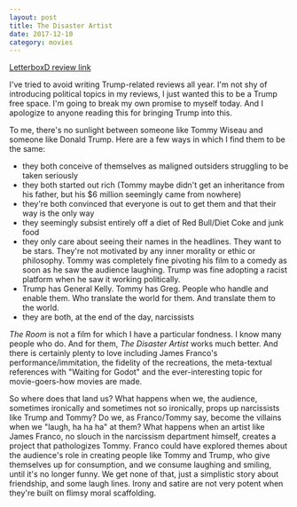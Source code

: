 ```yaml
---
layout: post
title: The Disaster Artist
date: 2017-12-10
category: movies
---
```

 
[LetterboxD review link](https://letterboxd.com/samarthbhaskar/film/the-disaster-artist/)

I've tried to avoid writing Trump-related reviews all year. I'm not shy of introducing political topics in my reviews, I just wanted this to be a Trump free space. I'm going to break my own promise to myself today. And I apologize to anyone reading this for bringing Trump into this.

To me, there's no sunlight between someone like Tommy Wiseau and someone like Donald Trump. Here are a few ways in which I find them to be the same:

- they both conceive of themselves as maligned outsiders struggling to be taken seriously
- they both started out rich (Tommy maybe didn't get an inheritance from his father, but his $6 million seemingly came from nowhere)
- they're both convinced that everyone is out to get them and that their way is the only way
- they seemingly subsist entirely off a diet of Red Bull/Diet Coke and junk food
- they only care about seeing their names in the headlines. They want to be stars. They're not motivated by any inner morality or ethic or philosophy. Tommy was completely fine pivoting his film to a comedy as soon as he saw the audience laughing. Trump was fine adopting a racist platform when he saw it working politically. 
- Trump has General Kelly. Tommy has Greg. People who handle and enable them. Who translate the world for them. And translate them to the world.
- they are both, at the end of the day, narcissists 

<em>The Room</em> is not a film for which I have a particular fondness. I know many people who do. And for them, <em>The Disaster Artist</em> works much better. And there is certainly plenty to love including James Franco's performance/immitation, the fidelity of the recreations, the meta-textual references with "Waiting for Godot" and the ever-interesting topic for movie-goers-how movies are made.

So where does that land us? What happens when we, the audience, sometimes ironically and sometimes not so ironically, props up narcissists like Trump and Tommy? Do we, as Franco/Tommy say, become the villains when we "laugh, ha ha ha" at them? What happens when an artist like James Franco, no slouch in the narcissism department himself, creates a project that pathologizes Tommy. Franco could have explored themes about the audience's role in creating people like Tommy and Trump, who give themselves up for consumption, and we consume laughing and smiling, until it's no longer funny. We get none of that, just a simplistic story about friendship, and some laugh lines. Irony and satire are not very potent when they're built on flimsy moral scaffolding. 